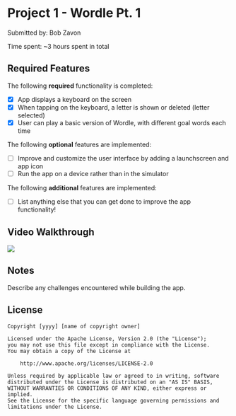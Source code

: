 # Project 1 - Wordle Pt. 1

Submitted by: Bob Zavon

Time spent: ~3 hours spent in total

## Required Features

The following **required** functionality is completed:

- [x] App displays a keyboard on the screen
- [x] When tapping on the keyboard, a letter is shown or deleted (letter selected)
- [x] User can play a basic version of Wordle, with different goal words each time

The following **optional** features are implemented:

- [ ] Improve and customize the user interface by adding a launchscreen and app icon
- [ ] Run the app on a device rather than in the simulator

The following **additional** features are implemented:

- [ ] List anything else that you can get done to improve the app functionality!

## Video Walkthrough

<div>
    <a href="https://www.loom.com/share/0b073b8ff73b430da2c2b6cd4519af08">
    </a>
    <a href="https://www.loom.com/share/0b073b8ff73b430da2c2b6cd4519af08">
      <img style="max-width:300px;" src="https://cdn.loom.com/sessions/thumbnails/0b073b8ff73b430da2c2b6cd4519af08-1f232cea77194525-full-play.gif">
    </a>
  </div>


## Notes

Describe any challenges encountered while building the app.

## License

    Copyright [yyyy] [name of copyright owner]

    Licensed under the Apache License, Version 2.0 (the "License");
    you may not use this file except in compliance with the License.
    You may obtain a copy of the License at

        http://www.apache.org/licenses/LICENSE-2.0

    Unless required by applicable law or agreed to in writing, software
    distributed under the License is distributed on an "AS IS" BASIS,
    WITHOUT WARRANTIES OR CONDITIONS OF ANY KIND, either express or implied.
    See the License for the specific language governing permissions and
    limitations under the License.
